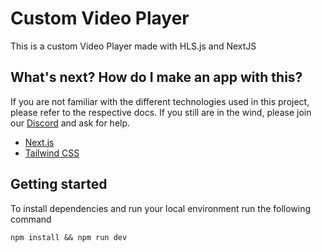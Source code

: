 # Custom Video Player

This is a custom Video Player made with HLS.js and NextJS

## What's next? How do I make an app with this?

If you are not familiar with the different technologies used in this project, please refer to the respective docs. If you still are in the wind, please join our [Discord](https://t3.gg/discord) and ask for help.

- [Next.js](https://nextjs.org)
- [Tailwind CSS](https://tailwindcss.com)

## Getting started

To install dependencies and run your local environment run the following command

```
npm install && npm run dev
```

